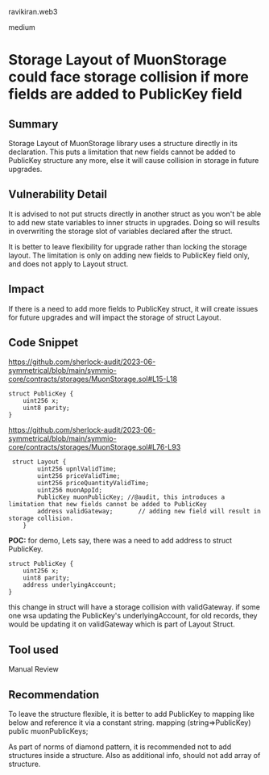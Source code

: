 ravikiran.web3

medium

# Storage Layout of MuonStorage could face storage collision if more fields are added to PublicKey field

## Summary
Storage Layout of MuonStorage library uses a structure directly in its declaration. This puts a limitation that new fields cannot be added to PublicKey structure any more, else it will cause collision in storage in future upgrades.

## Vulnerability Detail
It is advised to not put structs directly in another struct as you won't be able to add new state variables to inner structs in upgrades. Doing so will  results in overwriting the storage slot of variables declared after the struct.

It is better to leave flexibility for upgrade rather than locking the storage layout. The limitation is only on adding new fields to PublicKey  field only, and does not apply to Layout struct.

## Impact
If there is a need to add more fields to PublicKey struct, it will create issues for future upgrades and will impact the storage of struct Layout.

## Code Snippet
https://github.com/sherlock-audit/2023-06-symmetrical/blob/main/symmio-core/contracts/storages/MuonStorage.sol#L15-L18

```solidity
struct PublicKey {
    uint256 x;
    uint8 parity;
}
```

https://github.com/sherlock-audit/2023-06-symmetrical/blob/main/symmio-core/contracts/storages/MuonStorage.sol#L76-L93

```solidity
 struct Layout {
        uint256 upnlValidTime;
        uint256 priceValidTime;
        uint256 priceQuantityValidTime;
        uint256 muonAppId;
        PublicKey muonPublicKey; //@audit, this introduces a limitation that new fields cannot be added to PublicKey
        address validGateway;       // adding new field will result in storage collision.
    }
```

**POC:**
for demo, Lets say, there was a need to add address to struct PublicKey. 
```solidity
struct PublicKey {
    uint256 x;
    uint8 parity;
    address underlyingAccount;
}
```

this change in struct will have a storage collision with validGateway. if some one wsa updating the PublicKey's underlyingAccount, for old records, they would be updating it on validGateway which is part of Layout Struct.

## Tool used

Manual Review

## Recommendation
To leave the structure flexible, it is better to add PublicKey to mapping like below and reference it via a constant string.
mapping (string=>PublicKey) public muonPublicKeys;

As part of norms of diamond pattern, it is recommended not to add structures inside a structure.
Also as additional info, should not add array of structure.

